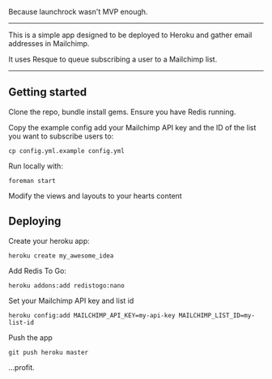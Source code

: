 Because launchrock wasn't MVP enough.

---

This is a simple app designed to be deployed
to Heroku and gather email addresses in
Mailchimp.

It uses Resque to queue subscribing a user to
a Mailchimp list.

---

## Getting started

Clone the repo, bundle install gems. Ensure you have
Redis running.

Copy the example config add your Mailchimp API key
and the ID of the list you want to subscribe users
to:

    cp config.yml.example config.yml

Run locally with:

    foreman start

Modify the views and layouts to your hearts content

## Deploying

Create your heroku app:

    heroku create my_awesome_idea

Add Redis To Go:

    heroku addons:add redistogo:nano

Set your Mailchimp API key and list id

    heroku config:add MAILCHIMP_API_KEY=my-api-key MAILCHIMP_LIST_ID=my-list-id

Push the app

    git push heroku master

...profit.
